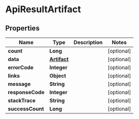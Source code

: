 
# ApiResultArtifact

## Properties
Name | Type | Description | Notes
------------ | ------------- | ------------- | -------------
**count** | **Long** |  |  [optional]
**data** | [**Artifact**](Artifact.md) |  |  [optional]
**errorCode** | **Integer** |  |  [optional]
**links** | **Object** |  |  [optional]
**message** | **String** |  |  [optional]
**responseCode** | **Integer** |  |  [optional]
**stackTrace** | **String** |  |  [optional]
**successCount** | **Long** |  |  [optional]



